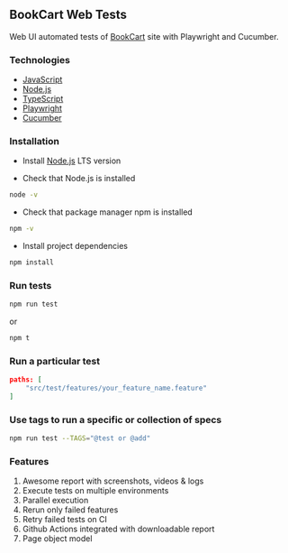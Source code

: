## BookCart Web Tests

Web UI automated tests of [BookCart](https://bookcart.azurewebsites.net) site with Playwright and Cucumber.

### Technologies
- [JavaScript](https://developer.mozilla.org/en-US/docs/Web/JavaScript)
- [Node.js](https://nodejs.org/en/)
- [TypeScript](https://www.typescriptlang.org/)
- [Playwright](https://playwright.dev/)
- [Cucumber](https://cucumber.io/)

### Installation

- Install [Node.js](https://nodejs.org/en/) LTS version

- Check that Node.js is installed

```bash
node -v
```

- Check that package manager npm is installed

```bash
npm -v
```

- Install project dependencies

```bash
npm install
```

### Run tests

```bash
npm run test
```

or

```bash
npm t
```

### Run a particular test

```json
paths: [
    "src/test/features/your_feature_name.feature"
]
```

### Use tags to run a specific or collection of specs

```bash
npm run test --TAGS="@test or @add"
```

### Features

1. Awesome report with screenshots, videos & logs
2. Execute tests on multiple environments
3. Parallel execution
4. Rerun only failed features
5. Retry failed tests on CI
6. Github Actions integrated with downloadable report
7. Page object model
